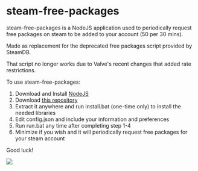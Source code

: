 # steam-free-packages
steam-free-packages is a NodeJS application used to periodically request free packages on steam to be added to your account (50 per 30 mins).

Made as replacement for the deprecated free packages script provided by SteamDB.

That script no longer works due to Valve's recent changes that added rate restrictions.

To use steam-free-packages:

1. Download and Install [NodeJS](https://nodejs.org/en/)
2. Download [this repository](https://github.com/Royalgamer06/steam-free-packages/archive/master.zip)
3. Extract it anywhere and run install.bat (one-time only) to install the needed libraries
4. Edit config.json and include your information and preferences
5. Run run.bat any time after completing step 1-4
6. Minimize if you wish and it will periodically request free packages for your steam account

Good luck!

![](http://i.imgur.com/W4PFNM3.png)
